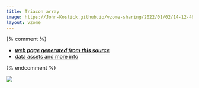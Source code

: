 ```yaml
---
title: Triacon array
image: https://John-Kostick.github.io/vzome-sharing/2022/01/02/14-12-46-Triacon-array/Triacon-array.png
layout: vzome
---
```


{% comment %}
 - [***web page generated from this source***][post]
 - [data assets and more info][github]

[post]: <https://John-Kostick.github.io/vzome-sharing/2022/01/02/Triacon-array-14-12-46.html>
[github]: <https://github.com/John-Kostick/vzome-sharing/tree/main/2022/01/02/14-12-46-Triacon-array/>
{% endcomment %}

<vzome-viewer style="width: 100%; height: 100vh;"
       src="https://John-Kostick.github.io/vzome-sharing/2022/01/02/14-12-46-Triacon-array/Triacon-array.vZome" >
  <img src="https://John-Kostick.github.io/vzome-sharing/2022/01/02/14-12-46-Triacon-array/Triacon-array.png" />
</vzome-viewer>
